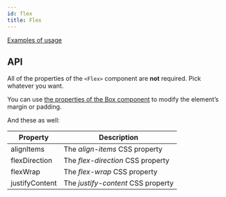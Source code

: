 ```yaml
---
id: flex
title: Flex
---
```


[Examples of usage](Grid.md)

## API

All of the properties of the `<Flex>` component are **not** required. Pick whatever you want.

You can use [the properties of the Box component](Box.md#api) to modify the element’s margin or padding.

And these as well:

| Property       | Description                        |
| -------------- | ---------------------------------- |
| alignItems     | The _align-items_ CSS property     |
| flexDirection  | The _flex-direction_ CSS property  |
| flexWrap       | The _flex-wrap_ CSS property       |
| justifyContent | The _justify-content_ CSS property |
